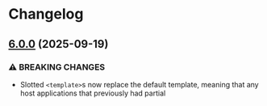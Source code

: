 # Changelog

## [6.0.0](https://github.com/ecoacoustics/web-components/compare/web-components-v5.3.4...web-components-v6.0.0) (2025-09-19)


### ⚠ BREAKING CHANGES

* Slotted `<template>`s now replace the default template, meaning that any host applications that previously had partial <template>s that did not have an <oe-spectrogram>, <oe-task-meter>, etc... components will break.

### Features

* Add templatable verification grid tiles ([#513](https://github.com/ecoacoustics/web-components/issues/513)) ([1bc3bf5](https://github.com/ecoacoustics/web-components/commit/1bc3bf5fdb909460db010399f57851a99e9c8098)), closes [#371](https://github.com/ecoacoustics/web-components/issues/371) [#179](https://github.com/ecoacoustics/web-components/issues/179)

## [5.3.4](https://github.com/ecoacoustics/web-components/compare/web-components-v5.3.3...web-components-v5.3.4) (2025-09-18)


### Bug Fixes

* Don't render indicator without unit converter ([#527](https://github.com/ecoacoustics/web-components/issues/527)) ([5cab610](https://github.com/ecoacoustics/web-components/commit/5cab610fff2345aabde4b3cd7e7c6bf13eb3331b)), closes [#526](https://github.com/ecoacoustics/web-components/issues/526)

## [5.3.3](https://github.com/ecoacoustics/web-components/compare/web-components-v5.3.2...web-components-v5.3.3) (2025-09-18)


### Bug Fixes

* Width of top positioned progress bar ([#523](https://github.com/ecoacoustics/web-components/issues/523)) ([1faed44](https://github.com/ecoacoustics/web-components/commit/1faed447e56d71576cfed7f6858fb8166bdb4d4f)), closes [#508](https://github.com/ecoacoustics/web-components/issues/508)

## [5.3.2](https://github.com/ecoacoustics/web-components/compare/web-components-v5.3.1...web-components-v5.3.2) (2025-09-18)


### Bug Fixes

* Single tile view shadows ([#522](https://github.com/ecoacoustics/web-components/issues/522)) ([5cadba1](https://github.com/ecoacoustics/web-components/commit/5cadba138643367b31a2ebe93fe38a6bddeadf24)), closes [#517](https://github.com/ecoacoustics/web-components/issues/517)

## [5.3.1](https://github.com/ecoacoustics/web-components/compare/web-components-v5.3.0...web-components-v5.3.1) (2025-09-04)


### Bug Fixes

* Skip decisions not showing in progress meter ([#495](https://github.com/ecoacoustics/web-components/issues/495)) ([58cc2e7](https://github.com/ecoacoustics/web-components/commit/58cc2e7e19f3a8bcde54ce565a35f7c1a77c1012)), closes [#494](https://github.com/ecoacoustics/web-components/issues/494)

## [5.3.0](https://github.com/ecoacoustics/web-components/compare/web-components-v5.2.2...web-components-v5.3.0) (2025-09-02)


### Features

* Add parser for subject verification state ([a8d0554](https://github.com/ecoacoustics/web-components/commit/a8d055420f55120fd79b09e5617728f16141c4d7)), closes [#462](https://github.com/ecoacoustics/web-components/issues/462) [#440](https://github.com/ecoacoustics/web-components/issues/440) [#441](https://github.com/ecoacoustics/web-components/issues/441) [#266](https://github.com/ecoacoustics/web-components/issues/266) [#235](https://github.com/ecoacoustics/web-components/issues/235) [#464](https://github.com/ecoacoustics/web-components/issues/464)

## [5.2.2](https://github.com/ecoacoustics/web-components/compare/web-components-v5.2.1...web-components-v5.2.2) (2025-08-26)


### Bug Fixes

* contrast for progress bar's undecided color ([d61494e](https://github.com/ecoacoustics/web-components/commit/d61494eed7cec1a168876a86e62d7ae373e0e4f6)), closes [#469](https://github.com/ecoacoustics/web-components/issues/469)

## [5.2.1](https://github.com/ecoacoustics/web-components/compare/web-components-v5.2.0...web-components-v5.2.1) (2025-08-19)


### Bug Fixes

* Edge case spectrogram attribute parsing ([#413](https://github.com/ecoacoustics/web-components/issues/413)) ([e80c7da](https://github.com/ecoacoustics/web-components/commit/e80c7da7c46c902cee99e907933e85c5846a0200)), closes [#368](https://github.com/ecoacoustics/web-components/issues/368) [#357](https://github.com/ecoacoustics/web-components/issues/357) [#406](https://github.com/ecoacoustics/web-components/issues/406)

## [5.2.0](https://github.com/ecoacoustics/web-components/compare/web-components-v5.1.0...web-components-v5.2.0) (2025-08-09)


### Features

* Add oe-skip button ([#452](https://github.com/ecoacoustics/web-components/issues/452)) ([906129c](https://github.com/ecoacoustics/web-components/commit/906129cf4fc5d4a4015552a0d76241ed602d6121)), closes [#446](https://github.com/ecoacoustics/web-components/issues/446)

## [5.1.0](https://github.com/ecoacoustics/web-components/compare/web-components-v5.0.0...web-components-v5.1.0) (2025-08-08)


### Features

* Emit oldSubject in decision-made event ([#450](https://github.com/ecoacoustics/web-components/issues/450)) ([6022d7c](https://github.com/ecoacoustics/web-components/commit/6022d7c6a8a0516a65771e2f774721c1de23f057))

## [5.0.0](https://github.com/ecoacoustics/web-components/compare/web-components-v4.2.0...web-components-v5.0.0) (2025-08-08)


### ⚠ BREAKING CHANGES

* decision-made verification event now emits a map of SubjectWrapper -> { change: { ...snip } }. This replaces emitting just SubjectWrapper's, and is needed for compound tasks since it's hard to efficiently determine if the SubjectWrapper emitted in the decision-made event was the res	ult of a verification update or a newTag change.

### Features

* Compound tasks ([#435](https://github.com/ecoacoustics/web-components/issues/435)) ([13fa034](https://github.com/ecoacoustics/web-components/commit/13fa03439fbe6cb74a6b16e5c2f55f399a042416))

## [4.2.0](https://github.com/ecoacoustics/web-components/compare/web-components-v4.1.0...web-components-v4.2.0) (2025-07-25)


### Features

* Arrow key sub-selection ([#430](https://github.com/ecoacoustics/web-components/issues/430)) ([f2649af](https://github.com/ecoacoustics/web-components/commit/f2649afdafb4958c887f79b415839f7b072c7534))

## [4.1.0](https://github.com/ecoacoustics/web-components/compare/web-components-v4.0.0...web-components-v4.1.0) (2025-07-21)


### Features

* Add empty tiles placeholders ([#424](https://github.com/ecoacoustics/web-components/issues/424)) ([f3ab541](https://github.com/ecoacoustics/web-components/commit/f3ab5410da7a66aec2970f34878160011931e8dd)), closes [#423](https://github.com/ecoacoustics/web-components/issues/423)

## [4.0.0](https://github.com/ecoacoustics/web-components/compare/web-components-v3.5.1...web-components-v4.0.0) (2025-07-16)


### ⚠ BREAKING CHANGES

* verification-grid-tile component now emits "tile-loaded" event instead of "loaded"

### Bug Fixes

* Overloaded "loaded" event ([#421](https://github.com/ecoacoustics/web-components/issues/421)) ([99efc9e](https://github.com/ecoacoustics/web-components/commit/99efc9e3fb865a1f86efbd54534a622023f66973)), closes [#420](https://github.com/ecoacoustics/web-components/issues/420)

## [3.5.1](https://github.com/ecoacoustics/web-components/compare/web-components-v3.5.0...web-components-v3.5.1) (2025-07-10)


### Bug Fixes

* Do not show tooltips when target expanded ([#410](https://github.com/ecoacoustics/web-components/issues/410)) ([a4e27cf](https://github.com/ecoacoustics/web-components/commit/a4e27cf2a518db96eb6195079ecf7b61a2f6bba7)), closes [#405](https://github.com/ecoacoustics/web-components/issues/405)

## [3.5.0](https://github.com/ecoacoustics/web-components/compare/web-components-v3.4.0...web-components-v3.5.0) (2025-07-08)


### Features

* Uniform buttons heights and styling ([#376](https://github.com/ecoacoustics/web-components/issues/376)) ([c01adf5](https://github.com/ecoacoustics/web-components/commit/c01adf524b9a30d2887b82bafe51d01d891e01fd)), closes [#185](https://github.com/ecoacoustics/web-components/issues/185) [#372](https://github.com/ecoacoustics/web-components/issues/372)

## [3.4.0](https://github.com/ecoacoustics/web-components/compare/web-components-v3.3.1...web-components-v3.4.0) (2025-07-03)


### Features

* element ref ability inmedia-controls "for" ([#393](https://github.com/ecoacoustics/web-components/issues/393)) ([ec6cdf6](https://github.com/ecoacoustics/web-components/commit/ec6cdf6efd1fe2d75c0275760c78ce5195307e29)), closes [#360](https://github.com/ecoacoustics/web-components/issues/360)

## [3.3.1](https://github.com/ecoacoustics/web-components/compare/web-components-v3.3.0...web-components-v3.3.1) (2025-07-02)


### Bug Fixes

* Don't show "pointer" cursor on 1x1 grids ([#390](https://github.com/ecoacoustics/web-components/issues/390)) ([328cd5f](https://github.com/ecoacoustics/web-components/commit/328cd5fb5ad0e2a2dc03ab7239ff1b93048b04ca)), closes [#386](https://github.com/ecoacoustics/web-components/issues/386)

## [3.3.0](https://github.com/ecoacoustics/web-components/compare/web-components-v3.2.0...web-components-v3.3.0) (2025-06-30)


### Features

* Slottable oe-data-source downloads button ([#384](https://github.com/ecoacoustics/web-components/issues/384)) ([048f5ea](https://github.com/ecoacoustics/web-components/commit/048f5ea8609cd809a9dea0bd6426f4b626f8824c)), closes [#383](https://github.com/ecoacoustics/web-components/issues/383)

## [3.2.0](https://github.com/ecoacoustics/web-components/compare/web-components-v3.1.0...web-components-v3.2.0) (2025-06-16)


### Features

* Grid attribute to change progress position ([#374](https://github.com/ecoacoustics/web-components/issues/374)) ([ea3e90b](https://github.com/ecoacoustics/web-components/commit/ea3e90baa46ab07bd53aaff81eb982130dc0879e)), closes [#369](https://github.com/ecoacoustics/web-components/issues/369)

## [3.1.0](https://github.com/ecoacoustics/web-components/compare/web-components-v3.0.1...web-components-v3.1.0) (2025-06-09)


### Features

* Add data-source "enable-downloads" attribute ([#361](https://github.com/ecoacoustics/web-components/issues/361)) ([4151603](https://github.com/ecoacoustics/web-components/commit/4151603502ba2f501afb5e4dbe72872287c64ce0)), closes [#99](https://github.com/ecoacoustics/web-components/issues/99)

## [3.0.1](https://github.com/ecoacoustics/web-components/compare/web-components-v3.0.0...web-components-v3.0.1) (2025-05-28)


### Bug Fixes

* Scope shoelace components & styles to shadow root ([#355](https://github.com/ecoacoustics/web-components/issues/355)) ([460e387](https://github.com/ecoacoustics/web-components/commit/460e387a824e3c7d8d89c54bf5ca6c7fa00b9248)), closes [#329](https://github.com/ecoacoustics/web-components/issues/329)

## [3.0.0](https://github.com/ecoacoustics/web-components/compare/web-components-v2.1.2...web-components-v3.0.0) (2025-05-14)


### ⚠ BREAKING CHANGES

* Add official support for MacOS, Firefox & Safari ([#344](https://github.com/ecoacoustics/web-components/issues/344))

### Features

* Add official support for MacOS, Firefox & Safari ([#344](https://github.com/ecoacoustics/web-components/issues/344)) ([faa3826](https://github.com/ecoacoustics/web-components/commit/faa3826c40f7120c20fe674835dced2353d457c1)), closes [#271](https://github.com/ecoacoustics/web-components/issues/271)

## [2.1.2](https://github.com/ecoacoustics/web-components/compare/web-components-v2.1.1...web-components-v2.1.2) (2025-05-01)


### Bug Fixes

* Local .csv data sources not being recognised ([#341](https://github.com/ecoacoustics/web-components/issues/341)) ([d3aa7c3](https://github.com/ecoacoustics/web-components/commit/d3aa7c3a567a45e4f39608e4b7ffc8063395a550)), closes [#243](https://github.com/ecoacoustics/web-components/issues/243)

## [2.1.1](https://github.com/ecoacoustics/web-components/compare/web-components-v2.1.0...web-components-v2.1.1) (2025-04-01)


### Bug Fixes

* De-sync of audio and spectrogram currentTime ([#317](https://github.com/ecoacoustics/web-components/issues/317)) ([ef5411c](https://github.com/ecoacoustics/web-components/commit/ef5411c270f1992f7531addaca9a58cca7ad2f40)), closes [#229](https://github.com/ecoacoustics/web-components/issues/229)
* **docs:** Outdated and inconsistent examples ([#312](https://github.com/ecoacoustics/web-components/issues/312)) ([d55eaab](https://github.com/ecoacoustics/web-components/commit/d55eaab1ce7bf591e6ac90bc209c3faf67db0f30)), closes [#310](https://github.com/ecoacoustics/web-components/issues/310)

## [2.1.0](https://github.com/ecoacoustics/web-components/compare/web-components-v2.0.1...web-components-v2.1.0) (2025-03-17)


### Features

* Annotation viewer components ([#278](https://github.com/ecoacoustics/web-components/issues/278)) ([e7b635d](https://github.com/ecoacoustics/web-components/commit/e7b635dc86fb9586afbd155e4ebe790428a859ee)), closes [#5](https://github.com/ecoacoustics/web-components/issues/5) [#279](https://github.com/ecoacoustics/web-components/issues/279)

## [2.0.1](https://github.com/ecoacoustics/web-components/compare/web-components-v2.0.0...web-components-v2.0.1) (2025-02-28)


### Bug Fixes

* Hard lock dependency versions ([#298](https://github.com/ecoacoustics/web-components/issues/298)) ([8a886b4](https://github.com/ecoacoustics/web-components/commit/8a886b464af95f39c0e5ac64fe21dcbb8c940564)), closes [#297](https://github.com/ecoacoustics/web-components/issues/297)

## [2.0.0](https://github.com/ecoacoustics/web-components/compare/web-components-v1.5.0...web-components-v2.0.0) (2025-02-27)


### ⚠ BREAKING CHANGES

* Emit SubjectWrapper grid decision-made event

### Features

* Emit SubjectWrapper grid decision-made event ([3bf4d1d](https://github.com/ecoacoustics/web-components/commit/3bf4d1d42ac5b7065202e7cc3126fa7666ca0127)), closes [#294](https://github.com/ecoacoustics/web-components/issues/294)

## [1.5.0](https://github.com/ecoacoustics/web-components/compare/web-components-v1.4.1...web-components-v1.5.0) (2025-02-19)


### Features

* Add support for Uppercase.Dot.Casing ([#290](https://github.com/ecoacoustics/web-components/issues/290)) ([da0ba09](https://github.com/ecoacoustics/web-components/commit/da0ba095a786cce036187686e2e1c7ba2b97a48d)), closes [#242](https://github.com/ecoacoustics/web-components/issues/242)


### Bug Fixes

* Space to play with no grid selection should play all ([#287](https://github.com/ecoacoustics/web-components/issues/287)) ([ae65ccc](https://github.com/ecoacoustics/web-components/commit/ae65cccdad5e8101f8c088db16674b89ded788ce)), closes [#128](https://github.com/ecoacoustics/web-components/issues/128) [#258](https://github.com/ecoacoustics/web-components/issues/258)

## [1.4.1](https://github.com/ecoacoustics/web-components/compare/web-components-v1.4.0...web-components-v1.4.1) (2025-01-21)


### Bug Fixes

* Incorrect file name for local results ([#275](https://github.com/ecoacoustics/web-components/issues/275)) ([dfcb1d8](https://github.com/ecoacoustics/web-components/commit/dfcb1d8a0d25612eb7d6be4df4e350f3f221dc08)), closes [#261](https://github.com/ecoacoustics/web-components/issues/261)

## [1.4.0](https://github.com/ecoacoustics/web-components/compare/web-components-v1.3.0...web-components-v1.4.0) (2025-01-14)


### Features

* Add animations to show verification grid usage ([#265](https://github.com/ecoacoustics/web-components/issues/265)) ([c7ce400](https://github.com/ecoacoustics/web-components/commit/c7ce400e0041094928c0162d4adde870c946e6f5)), closes [#107](https://github.com/ecoacoustics/web-components/issues/107) [#108](https://github.com/ecoacoustics/web-components/issues/108)

## [1.3.0](https://github.com/ecoacoustics/web-components/compare/web-components-v1.2.6...web-components-v1.3.0) (2024-11-29)


### Features

* Spectrogram now emit options-change event ([f45e2a9](https://github.com/ecoacoustics/web-components/commit/f45e2a959b2c2726a72784bc803a50a25ed46357)), closes [#253](https://github.com/ecoacoustics/web-components/issues/253)


### Bug Fixes

* Axes breaks layout when outside flexbox ([cfde6bc](https://github.com/ecoacoustics/web-components/commit/cfde6bcf772f04b0b444346f73dffe325344b811)), closes [#214](https://github.com/ecoacoustics/web-components/issues/214)

## [1.2.6](https://github.com/ecoacoustics/web-components/compare/web-components-v1.2.5...web-components-v1.2.6) (2024-11-27)


### Bug Fixes

* Don't page when pressing skip in history ([b186e2e](https://github.com/ecoacoustics/web-components/commit/b186e2ea2ba49d9a011d0034b761782eaec2ccc6))

## [1.2.5](https://github.com/ecoacoustics/web-components/compare/web-components-v1.2.4...web-components-v1.2.5) (2024-11-14)


### Bug Fixes

* support calling toJSON on downloaded subjects ([#248](https://github.com/ecoacoustics/web-components/issues/248)) ([2534137](https://github.com/ecoacoustics/web-components/commit/253413742fb1df05e89a6d1d82dea10116f501e7))

## [1.2.4](https://github.com/ecoacoustics/web-components/compare/web-components-v1.2.3...web-components-v1.2.4) (2024-11-14)


### Bug Fixes

* Incorrect verification decision tag updates ([#246](https://github.com/ecoacoustics/web-components/issues/246)) ([b08ed0a](https://github.com/ecoacoustics/web-components/commit/b08ed0a4786806cd5e9915782be7f2905aebe4dc)), closes [#245](https://github.com/ecoacoustics/web-components/issues/245)

## [1.2.3](https://github.com/ecoacoustics/web-components/compare/web-components-v1.2.2...web-components-v1.2.3) (2024-11-12)


### Bug Fixes

* Downloading callback paginated items ([#240](https://github.com/ecoacoustics/web-components/issues/240)) ([b1a51c8](https://github.com/ecoacoustics/web-components/commit/b1a51c84b05a639a2108c6280c17a4bb461c1a30)), closes [#239](https://github.com/ecoacoustics/web-components/issues/239)

## [1.2.2](https://github.com/ecoacoustics/web-components/compare/web-components-v1.2.1...web-components-v1.2.2) (2024-10-31)


### Bug Fixes

* **selection:** Selection highlight when resizing ([ad2881e](https://github.com/ecoacoustics/web-components/commit/ad2881ed4efcc1a7133dd084f93d0a220beaf685)), closes [#187](https://github.com/ecoacoustics/web-components/issues/187)

## [1.2.1](https://github.com/ecoacoustics/web-components/compare/web-components-v1.2.0...web-components-v1.2.1) (2024-10-30)


### Bug Fixes

* **data:** Parsing of tag model arrays on subject model ([#222](https://github.com/ecoacoustics/web-components/issues/222)) ([8583946](https://github.com/ecoacoustics/web-components/commit/85839464d1427ad886aafc96a700a6b6cd1143ab)), closes [#213](https://github.com/ecoacoustics/web-components/issues/213)

## [1.2.0](https://github.com/ecoacoustics/web-components/compare/web-components-v1.1.5...web-components-v1.2.0) (2024-10-29)


### Features

* **build:** Emit ESM modules in build output ([#227](https://github.com/ecoacoustics/web-components/issues/227)) ([8fc9aee](https://github.com/ecoacoustics/web-components/commit/8fc9aee1ddf1d0a9d8a0aa1d956dec9d56b72ba7))

## [1.1.5](https://github.com/ecoacoustics/web-components/compare/web-components-v1.1.4...web-components-v1.1.5) (2024-10-14)


### Bug Fixes

* Reduce focus area for keyboard shortcuts ([#217](https://github.com/ecoacoustics/web-components/issues/217)) ([feae234](https://github.com/ecoacoustics/web-components/commit/feae23445854c80fb2ae45dc9dbb76014d6162ae)), closes [#91](https://github.com/ecoacoustics/web-components/issues/91)

## [1.1.4](https://github.com/ecoacoustics/web-components/compare/web-components-v1.1.3...web-components-v1.1.4) (2024-10-10)


### Bug Fixes

* Result downloads for callback paginated sources ([#205](https://github.com/ecoacoustics/web-components/issues/205)) ([2c30f70](https://github.com/ecoacoustics/web-components/commit/2c30f70fd7966bf41c724cf592ab622e29be79cd)), closes [#204](https://github.com/ecoacoustics/web-components/issues/204)

## [1.1.3](https://github.com/ecoacoustics/web-components/compare/web-components-v1.1.2...web-components-v1.1.3) (2024-10-09)


### Bug Fixes

* theming styles are applied multiple times ([#203](https://github.com/ecoacoustics/web-components/issues/203)) ([1731cb5](https://github.com/ecoacoustics/web-components/commit/1731cb56b7c3555279468350f06951401a8c2bed)), closes [#202](https://github.com/ecoacoustics/web-components/issues/202)

## [1.1.2](https://github.com/ecoacoustics/web-components/compare/web-components-v1.1.1...web-components-v1.1.2) (2024-10-08)


### Features

* Add the ability to transform subject urls ([#209](https://github.com/ecoacoustics/web-components/issues/209)) ([b716ec9](https://github.com/ecoacoustics/web-components/commit/b716ec98ababaf89e1cb14d7105df4dd692f3d03)), closes [#208](https://github.com/ecoacoustics/web-components/issues/208)

## [1.1.1](https://github.com/ecoacoustics/web-components/compare/web-components-v1.1.0...web-components-v1.1.1) (2024-10-07)


### Bug Fixes

* Spectrograms performing double initial render ([#201](https://github.com/ecoacoustics/web-components/issues/201)) ([023ebe4](https://github.com/ecoacoustics/web-components/commit/023ebe48c2d5b71b71535a3276a9118715cf4807)), closes [#200](https://github.com/ecoacoustics/web-components/issues/200)

## [1.1.0](https://github.com/ecoacoustics/web-components/compare/web-components-v1.0.0...web-components-v1.1.0) (2024-09-27)


### Features

* Add a help dialog element ([97c72ba](https://github.com/ecoacoustics/web-components/commit/97c72ba78ac8d3d5679c8c1e98c37e4fd0507610))
* Add a progress bar to show dataset progress ([4d5f30b](https://github.com/ecoacoustics/web-components/commit/4d5f30b6a363a90b9b22edb930bf480dda44738f)), closes [#163](https://github.com/ecoacoustics/web-components/issues/163)
* Add fullscreen toggle button ([a78952b](https://github.com/ecoacoustics/web-components/commit/a78952b09949d6aaa2628f38af4c84cbaa275f28))
* Add info card component ([cda5c96](https://github.com/ecoacoustics/web-components/commit/cda5c960a9e28671b06d3424e0fe3a4e1eddffff))
* Add UI to change verification grid size ([d24cecc](https://github.com/ecoacoustics/web-components/commit/d24cecca1711ec43d1a91591b29ed5e6d6c2c5dc))
* Added mock-up validation interface component ([abd079a](https://github.com/ecoacoustics/web-components/commit/abd079af13734c514d0760fc5f68d0776c200247))
* Added spectrogram settings to media controls ([7548046](https://github.com/ecoacoustics/web-components/commit/75480463cd1924b13bc67deb9fcdafc1828ab99a))
* Added support for csv's ([b1d167d](https://github.com/ecoacoustics/web-components/commit/b1d167d52a0238a67bb8a391c08d0befdc5a02f2))
* Added support for selection highlight box ([5e8b106](https://github.com/ecoacoustics/web-components/commit/5e8b1068ede50a9ba9f29da9d424e49cd3c75b3a))
* Change axes component to render in Lit ([546acc3](https://github.com/ecoacoustics/web-components/commit/546acc396aa93a1237891a41c17f81d620f11ce6))
* Change axes component to render in Lit ([6401aca](https://github.com/ecoacoustics/web-components/commit/6401aca62ccd780319f02f711c63c038c0c35f0c))
* Create decision component ([638c8a6](https://github.com/ecoacoustics/web-components/commit/638c8a6931c49edb5cc59d09139c299161084ce8))
* Grid tiles automatically size to fill grid ([#186](https://github.com/ecoacoustics/web-components/issues/186)) ([182224e](https://github.com/ecoacoustics/web-components/commit/182224eb0b81424a591e023a53c8d2262a5dea2c))
* New verification/classification mental models ([13f39dd](https://github.com/ecoacoustics/web-components/commit/13f39dd98132be712a8242baacf4fbb8f499d034))
* Remove positive only classifications ([77b788b](https://github.com/ecoacoustics/web-components/commit/77b788b20e53831497644a9db6d732de43737032)), closes [#135](https://github.com/ecoacoustics/web-components/issues/135) [#160](https://github.com/ecoacoustics/web-components/issues/160) [#122](https://github.com/ecoacoustics/web-components/issues/122)
* Show completed actions in segmented meter ([504d728](https://github.com/ecoacoustics/web-components/commit/504d7288e85ba1f86b30a97299fd67e334d19bd9)), closes [#134](https://github.com/ecoacoustics/web-components/issues/134)
* **spectrogram:** Enabled spectrogram resizing ([a8f4fe8](https://github.com/ecoacoustics/web-components/commit/a8f4fe89a4c5d26d95cff3cff5cd136e945033e0))
* **spectrogram:** improve performance ([4027822](https://github.com/ecoacoustics/web-components/commit/4027822ab32198e51376acab59127a7df5323968))
* **spectrogram:** optimization ([2f6b813](https://github.com/ecoacoustics/web-components/commit/2f6b813ae547d2b97e3a0d394356ef83a3924f8b))


### Bug Fixes

* Added support for Firefox ESR and code cleanup ([ca596e2](https://github.com/ecoacoustics/web-components/commit/ca596e24b2bb5f90ead97f98413657bab92e9080))
* Adjust for CDN release ([dd5db93](https://github.com/ecoacoustics/web-components/commit/dd5db938847181740a74c4bd4f2d3061dbe29ad5))
* Clicking an active decision should remove it ([9fa9298](https://github.com/ecoacoustics/web-components/commit/9fa92980bc6370e49311fa646eccf0f2ff237374))
* Icons not being included in production build ([ab365b7](https://github.com/ecoacoustics/web-components/commit/ab365b75ea48d331023ceb5611fcc70261e21437)), closes [#98](https://github.com/ecoacoustics/web-components/issues/98)
* Pagination bugs ([b534845](https://github.com/ecoacoustics/web-components/commit/b5348452cc945edf52f6870d3a9e4c1d583cb149))
* playwright snapshot tests ([6d397d0](https://github.com/ecoacoustics/web-components/commit/6d397d02e16f304d55a9b410bb179b6fd8240955))
* PR review feedback ([5fc8a94](https://github.com/ecoacoustics/web-components/commit/5fc8a94a01e5d8cda1f788e11300310d7fbc7dd3))
* Race conditions ([d70a33d](https://github.com/ecoacoustics/web-components/commit/d70a33d4efc04bc2a2045cb86b2ac2927b1ee99a))
* Remove d3-scale and implement mel scale axes ([a27021d](https://github.com/ecoacoustics/web-components/commit/a27021de6fc1ff34d4b0999680d3f9a8218d2018))
* Rows with no decisions should be emitted ([e539d1f](https://github.com/ecoacoustics/web-components/commit/e539d1f79a651b8ec17c5a53f972038d8f1f9a98))
* Selection box is to eager to start selection ([262d397](https://github.com/ecoacoustics/web-components/commit/262d397dd1713d50cdf2c441ee8b10a7c49392a1)), closes [#123](https://github.com/ecoacoustics/web-components/issues/123)
* Shortcuts should reflect native bindings ([7d989da](https://github.com/ecoacoustics/web-components/commit/7d989daa17e101dadf8747d9e98e67a05f064823))
* **spectrogram:** Improve normalization ([d5df4c4](https://github.com/ecoacoustics/web-components/commit/d5df4c42ec50a4f749e4f89941a1f84e9d0f1457))
* Unplayable after reaching the end of recording ([#175](https://github.com/ecoacoustics/web-components/issues/175)) ([94c499c](https://github.com/ecoacoustics/web-components/commit/94c499c6ec49f573b2c8639cf1b6b8175f375b5b)), closes [#110](https://github.com/ecoacoustics/web-components/issues/110)
